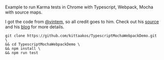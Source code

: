 Example to run Karma tests in Chrome with Typescript, Webpack, Mocha with source maps.

I got the code from [@vintem], so all credit goes to him. Check out his [source] and his [blog] for more details.

```
git clone https://github.com/kittaakos/TypescriptMochaWebpackDemo.git \
&& cd TypescriptMochaWebpackDemo \
&& npm install \
&& npm run test
```


[source]: https://github.com/vintem/TypescriptMochaWebpackDemo
[blog]: https://templecoding.com/blog/2016/02/02/how-to-setup-testing-using-typescript-mocha-chai-sinon-karma-and-webpack/
[@vintem]: https://github.com/vintem

